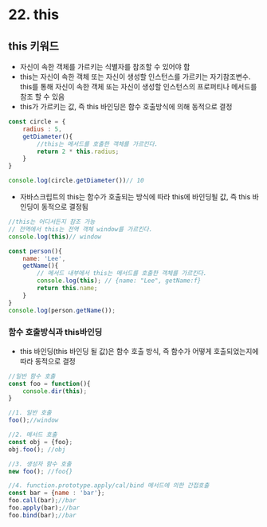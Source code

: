 # 22. this

## this 키워드
- 자신이 속한 객체를 가르키는 식별자를 참조할 수 있어야 함
- this는 자신이 속한 객체 또는 자신이 생성할 인스턴스를 가르키는 자기참조변수.
  this를 통해 자신이 속한 객체 또는 자신이 생성할 인스턴스의 프로퍼티나 메서드를 참조 할 수 있음
- this가 가르키는 값, 즉 this 바인딩은 함수 호출방식에 의해 동적으로 결정

~~~js
const circle = {
    radius : 5,
    getDiameter(){
        //this는 메서드를 호출한 객체를 가르킨다.
        return 2 * this.radius;
    }
}

console.log(circle.getDiameter())// 10
~~~

- 자바스크립트의 this는 함수가 호출되는 방식에 따라 this에 바인딩될 값, 즉 this 바인딩이 동적으로 결정됨
~~~js
//this는 어디서든지 참조 가능
// 전역에서 this는 전역 객체 window를 가르킨다.
console.log(this)// window

const person(){
    name: 'Lee',
    getName(){
        // 메서드 내부에서 this는 메서드를 호출한 객체를 가르킨다.
        console.log(this); // {name: "Lee", getName:f}
        return this.name;
    }
}
console.log(person.getName());
~~~

### 함수 호출방식과 this바인딩
- this 바인딩(this 바인딩 될 값)은 함수 호출 방식, 즉 함수가 어떻게 호출되었는지에 따라 동적으로 결정
~~~js
//일반 함수 호출
const foo = function(){
    console.dir(this);
}

//1. 일반 호출
foo();//window

//2. 메서드 호출
const obj = {foo};
obj.foo(); //obj

//3. 생성자 함수 호출
new foo(); //foo{}

//4. function.prototype.apply/cal/bind 메서드에 의한 간접호출
const bar = {name : 'bar'};
foo.call(bar);//bar
foo.apply(bar);//bar
foo.bind(bar);//bar
~~~